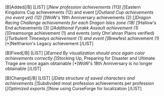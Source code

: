 [B]Added[/B]
[LIST]
[*]New profession achievements (113)
[*]Eastern Kingdoms Cup achievements (12) and event
[*]Outland Cup achievements (no event yet) (12)
[*]WoW's 19th Anniversary achievements (2)
[*]Dragon Racing Challenge achievements for each Dragon Isles zone (18)
[*]Hallow's End achievements (3)
[*]Additional Fyrakk Assault achievement (1)
[*]Dreamsurge achievement (1) and events (only Ohn'ahran Plains verified)
[*]Turbulent Timeways achievement (1) and event
[*]Brewfest achievement (1)
[*]Neltharion's Legacy achievement
[/LIST]

[B]Fixed[/B]
[LIST]
[*]Earned By visualization should once again color achievements correctly
[*]Stocking Up, Preparing for Disaster and Ultimate Triage are once again obtainable
[*]WoW's 18th Anniversary is no longer obtainable
[/LIST]

[B]Changed[/B]
[LIST]
[*]Data structure of saved characters and achievements
[*]Subdivided most profession achievements per profession
[*]Optimized exports
[*]Now using CurseForge for localization
[/LIST]